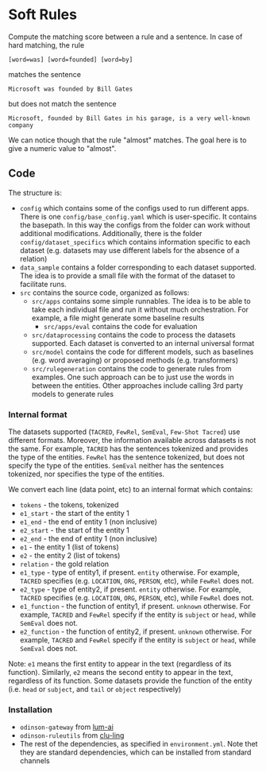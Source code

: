 # Soft Rules
Compute the matching score between a rule and a sentence. In case of hard matching, the rule 
```
[word=was] [word=founded] [word=by]
```
matches the sentence
```
Microsoft was founded by Bill Gates
```
but does not match the sentence
```
Microsoft, founded by Bill Gates in his garage, is a very well-known company
```
We can notice though that the rule "almost" matches. The goal here is to give a numeric value to "almost".


## Code

The structure is:
- `config` which contains some of the configs used to run different apps. There is one `config/base_config.yaml` which is user-specific. It contains the basepath. In this way the configs from the folder can work without additional modifications. Additionally, there is the folder `config/dataset_specifics` which contains information specific to each dataset (e.g. datasets may use different labels for the absence of a relation)
- `data_sample` contains a folder corresponding to each dataset supported. The idea is to provide a small file with the format of the dataset to facilitate runs.
- `src` contains the source code, organized as follows:
    - `src/apps` contains some simple runnables. The idea is to be able to take each individual file and run it without much orchestration. For example, a file might generate some baseline results
        - `src/apps/eval` contains the code for evaluation
    - `src/dataprocessing` contains the code to process the datasets supported. Each dataset is converted to an internal universal format
    - `src/model` contains the code for different models, such as baselines (e.g. word averaging) or proposed methods (e.g. transformers)
    - `src/rulegeneration` contains the code to generate rules from examples. One such approach can be to just use the words in between the entities. Other approaches include calling 3rd party models to generate rules

### Internal format
The datasets supported (`TACRED`, `FewRel`, `SemEval`, `Few-Shot Tacred`) use different formats. Moreover, the information available across datasets is not the same. For example, `TACRED` has the sentences tokenized and provides the type of the entities. `FewRel` has the sentence tokenized, but does not specify the type of the entities. `SemEval` neither has the sentences tokenized, nor specifies the type of the entities.

We convert each line (data point, etc) to an internal format which contains:
- `tokens` - the tokens, tokenized
- `e1_start` - the start of the entity 1
- `e1_end` - the end of entity 1 (non inclusive)
- `e2_start` - the start of the entity 1
- `e2_end` - the end of entity 1 (non inclusive)
- `e1` - the entity 1 (list of tokens)
- `e2` - the entity 2 (list of tokens)
- `relation` - the gold relation
- `e1_type` - type of entity1, if present. `entity` otherwise. For example, `TACRED` specifies (e.g. `LOCATION`, `ORG`, `PERSON`, etc), while `FewRel` does not.
- `e2_type` - type of entity2, if present. `entity` otherwise. For example, `TACRED` specifies (e.g. `LOCATION`, `ORG`, `PERSON`, etc), while `FewRel` does not.
- `e1_function` - the function of entity1, if present. `unknown` otherwise. For example, `TACRED` and `FewRel` specify if the entity is `subject` or `head`, while `SemEval` does not.
- `e2_function` - the function of entity2, if present. `unknown` otherwise. For example, `TACRED` and `FewRel` specify if the entity is `subject` or `head`, while `SemEval` does not.

Note: `e1` means the first entity to appear in the text (regardless of its function). Similarly, `e2` means the second entity to appear in the text, regardless of its function. Some datasets provide the function of the entity (i.e. `head` or `subject`, and `tail` or `object` respectively)

### Installation
- `odinson-gateway` from [lum-ai](https://github.com/lum-ai/odinson-gateway)
- `odinson-ruleutils` from [clu-ling](https://github.com/clu-ling/odinson-ruleutils)
- The rest of the dependencies, as specified in `environment.yml`. Note thet they are standard dependencies, which can be installed from standard channels